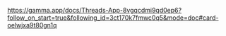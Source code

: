 https://gamma.app/docs/Threads-App-8vgqcdmi9qd0ep6?follow_on_start=true&following_id=3ct170k7fmwc0q5&mode=doc#card-oelwjxa9t80gn1q
